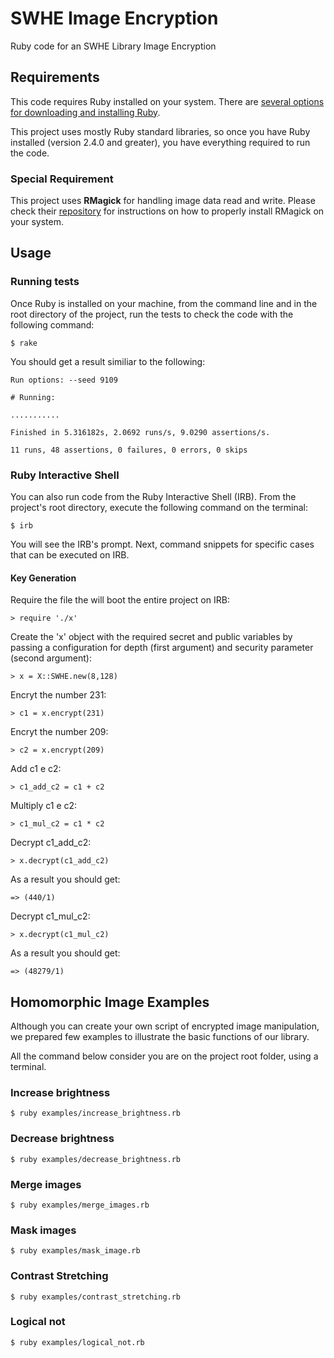 # SWHE Image Encryption
Ruby code for an SWHE Library Image Encryption

## Requirements

This code requires Ruby installed on your system. There are [several options for downloading and installing Ruby](https://www.ruby-lang.org/en/downloads/ "Download Ruby").

This project uses mostly Ruby standard libraries, so once you have Ruby installed (version 2.4.0 and greater), you have everything required to run the code.

### Special Requirement

This project uses **RMagick** for handling image data read and write. Please check their [repository](https://github.com/rmagick/rmagick) for instructions on how to properly install RMagick on your system.

## Usage

### Running tests

Once Ruby is installed on your machine, from the command line and in the root directory of the project, run the tests to check the code with the following command:

`$ rake`

You should get a result similiar to the following:

```console
Run options: --seed 9109

# Running:

...........

Finished in 5.316182s, 2.0692 runs/s, 9.0290 assertions/s.

11 runs, 48 assertions, 0 failures, 0 errors, 0 skips
```

### Ruby Interactive Shell

You can also run code from the Ruby Interactive Shell (IRB). From the project's root directory, execute the following command on the terminal:

`$ irb`

You will see the IRB's prompt. Next, command snippets for specific cases that can be executed on IRB.

#### Key Generation

Require the file the will boot the entire project on IRB:

`> require './x'`

Create the 'x' object with the required secret and public variables by passing a configuration for depth (first argument) and security parameter (second argument):

`> x = X::SWHE.new(8,128)`

Encryt the number 231:

`> c1 = x.encrypt(231)`

Encryt the number 209:

`> c2 = x.encrypt(209)`

Add c1 e c2:

`> c1_add_c2 = c1 + c2`

Multiply c1 e c2:

`> c1_mul_c2 = c1 * c2`

Decrypt c1_add_c2:

`> x.decrypt(c1_add_c2)`

As a result you should get:

`=> (440/1)`

Decrypt c1_mul_c2:

`> x.decrypt(c1_mul_c2)`

As a result you should get:

`=> (48279/1)`

## Homomorphic Image Examples

Although you can create your own script of encrypted image manipulation, we prepared few examples to illustrate the basic functions of our library.

All the command below consider you are on the project root folder, using a terminal.

### Increase brightness

`$ ruby examples/increase_brightness.rb`

### Decrease brightness

`$ ruby examples/decrease_brightness.rb`

### Merge images

`$ ruby examples/merge_images.rb`

### Mask images

`$ ruby examples/mask_image.rb`

### Contrast Stretching

`$ ruby examples/contrast_stretching.rb`

### Logical not

`$ ruby examples/logical_not.rb`
